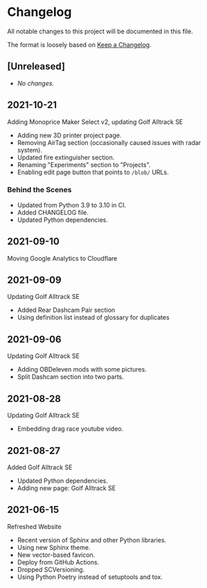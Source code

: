 # Changelog

All notable changes to this project will be documented in this file.

The format is loosely based on [Keep a Changelog](https://keepachangelog.com/en/1.0.0/).

## [Unreleased]

- *No changes.*

## 2021-10-21

Adding Monoprice Maker Select v2, updating Golf Alltrack SE

- Adding new 3D printer project page.
- Removing AirTag section (occasionally caused issues with radar system).
- Updated fire extinguisher section.
- Renaming "Experiments" section to "Projects".
- Enabling edit page button that points to `/blob/` URLs.

### Behind the Scenes

- Updated from Python 3.9 to 3.10 in CI.
- Added CHANGELOG file.
- Updated Python dependencies.

## 2021-09-10

Moving Google Analytics to Cloudflare

## 2021-09-09

Updating Golf Alltrack SE

- Added Rear Dashcam Pair section
- Using definition list instead of glossary for duplicates

## 2021-09-06

Updating Golf Alltrack SE

- Adding OBDeleven mods with some pictures.
- Split Dashcam section into two parts.

## 2021-08-28

Updating Golf Alltrack SE

- Embedding drag race youtube video.

## 2021-08-27

Added Golf Alltrack SE

- Updated Python dependencies.
- Adding new page: Golf Alltrack SE

## 2021-06-15

Refreshed Website

- Recent version of Sphinx and other Python libraries.
- Using new Sphinx theme.
- New vector-based favicon.
- Deploy from GitHub Actions.
- Dropped SCVersioning.
- Using Python Poetry instead of setuptools and tox.
